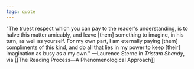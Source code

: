 ```yaml
---
tags: quote 
---
```


"The truest respect which you can pay to the reader's understanding, is to halve this matter amicably, and leave \[them] something to imagine, in his turn, as well as yourself. For my own part, I am eternally paying \[them] compliments of this kind, and do all that lies in my power to keep \[their] imagination as busy as a my own." —Laurence Sterne in *Tristam Shandy*, via [[The Reading Process—A Phenomenological Approach]]